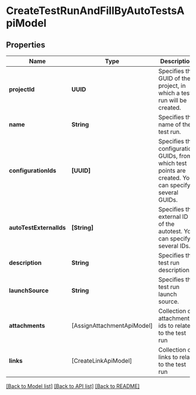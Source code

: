 # CreateTestRunAndFillByAutoTestsApiModel

## Properties
Name | Type | Description | Notes
------------ | ------------- | ------------- | -------------
**projectId** | **UUID** | Specifies the GUID of the project, in which a test run will be created. | 
**name** | **String** | Specifies the name of the test run. | [optional] 
**configurationIds** | **[UUID]** | Specifies the configuration GUIDs, from which test points are created. You can specify several GUIDs. | 
**autoTestExternalIds** | **[String]** | Specifies the external ID of the autotest. You can specify several IDs. | 
**description** | **String** | Specifies the test run description. | [optional] 
**launchSource** | **String** | Specifies the test run launch source. | [optional] 
**attachments** | [AssignAttachmentApiModel] | Collection of attachment ids to relate to the test run | [optional] 
**links** | [CreateLinkApiModel] | Collection of links to relate to the test run | [optional] 

[[Back to Model list]](../README.md#documentation-for-models) [[Back to API list]](../README.md#documentation-for-api-endpoints) [[Back to README]](../README.md)


